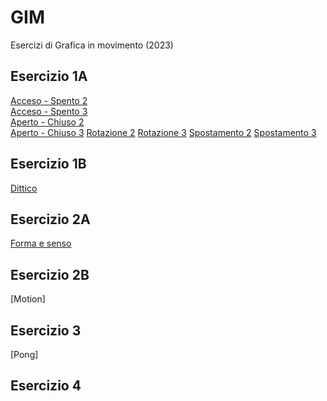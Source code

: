 # GIM
Esercizi di Grafica in movimento (2023)


## Esercizio 1A   
[Acceso - Spento 2](https://davide-torre.github.io/GIM/Esercizio_1A/acceso_spento_2.html)   
[Acceso - Spento 3](https://davide-torre.github.io/GIM/Esercizio_1A/acceso_spento_3.html)  
[Aperto - Chiuso 2](https://davide-torre.github.io/GIM/Esercizio_1A/aperto_chiuso_2.html)     
[Aperto - Chiuso 3](https://davide-torre.github.io/GIM/Esercizio_1A/aperto_chiuso_3.html) 
[Rotazione 2](https://davide-torre.github.io/GIM/Esercizio_1A/rotazione_2.html) 
[Rotazione 3](https://davide-torre.github.io/GIM/Esercizio_1A/rotazione_3.html) 
[Spostamento 2](https://davide-torre.github.io/GIM/Esercizio_1A/spostamento_2.html) 
[Spostamento 3](https://davide-torre.github.io/GIM/Esercizio_1A/spostamento_3.html) 
## Esercizio 1B 
[Dittico](https://davide-torre.github.io/GIM/Esercizio_1B/indexD.html)
## Esercizio 2A 
[Forma e senso](https://davide-torre.github.io/GIM/Esercizio_2A/index.html)
## Esercizio 2B
[Motion]
## Esercizio 3
[Pong]
## Esercizio 4



